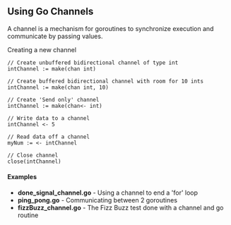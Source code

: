 ## Using Go Channels

A channel is a mechanism for goroutines to synchronize execution and communicate by passing values.

Creating a new channel
```
// Create unbuffered bidirectional channel of type int
intChannel := make(chan int)

// Create buffered bidirectional channel with room for 10 ints
intChannel := make(chan int, 10)

// Create 'Send only' channel
intChannel := make(chan<- int)

// Write data to a channel
intChannel <- 5

// Read data off a channel
myNum := <- intChannel

// Close channel
close(intChannel)
```

#### Examples

* **done_signal_channel.go** - Using a channel to end a 'for' loop
* **ping_pong.go** - Communicating between 2 goroutines
* **fizzBuzz_channel.go** - The Fizz Buzz test done with a channel and go routine